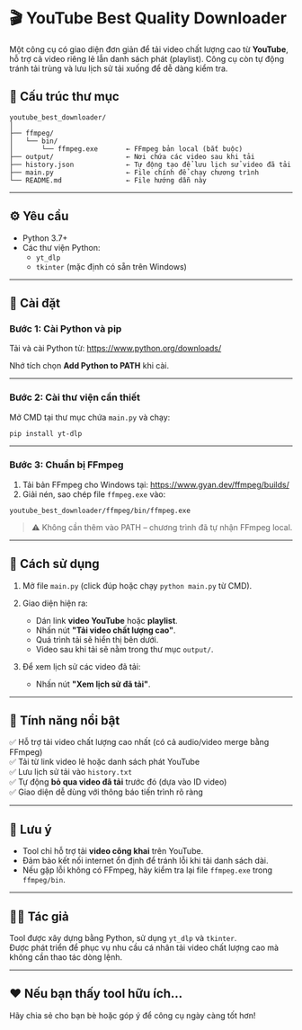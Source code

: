 # 🎬 YouTube Best Quality Downloader

Một công cụ có giao diện đơn giản để tải video chất lượng cao từ **YouTube**, hỗ trợ cả video riêng lẻ lẫn danh sách phát (playlist). Công cụ còn tự động tránh tải trùng và lưu lịch sử tải xuống để dễ dàng kiểm tra.

## 📁 Cấu trúc thư mục

```
youtube_best_downloader/
│
├── ffmpeg/
│   └── bin/
│       └── ffmpeg.exe       ← FFmpeg bản local (bắt buộc)
├── output/                  ← Nơi chứa các video sau khi tải
├── history.json             ← Tự động tạo để lưu lịch sử video đã tải
├── main.py                  ← File chính để chạy chương trình
└── README.md                ← File hướng dẫn này
```

---

## ⚙️ Yêu cầu

- Python 3.7+
- Các thư viện Python:
  - `yt_dlp`
  - `tkinter` (mặc định có sẵn trên Windows)

---

## 🧩 Cài đặt

### Bước 1: Cài Python và pip

Tải và cài Python từ: https://www.python.org/downloads/

Nhớ tích chọn **Add Python to PATH** khi cài.

---

### Bước 2: Cài thư viện cần thiết

Mở CMD tại thư mục chứa `main.py` và chạy:

```bash
pip install yt-dlp
```

---

### Bước 3: Chuẩn bị FFmpeg

1. Tải bản FFmpeg cho Windows tại: https://www.gyan.dev/ffmpeg/builds/
2. Giải nén, sao chép file `ffmpeg.exe` vào:

```
youtube_best_downloader/ffmpeg/bin/ffmpeg.exe
```

> ⚠️ Không cần thêm vào PATH – chương trình đã tự nhận FFmpeg local.

---

## 🚀 Cách sử dụng

1. Mở file `main.py` (click đúp hoặc chạy `python main.py` từ CMD).
2. Giao diện hiện ra:

   - Dán link **video YouTube** hoặc **playlist**.
   - Nhấn nút **"Tải video chất lượng cao"**.
   - Quá trình tải sẽ hiển thị bên dưới.
   - Video sau khi tải sẽ nằm trong thư mục `output/`.

3. Để xem lịch sử các video đã tải:
   - Nhấn nút **"Xem lịch sử đã tải"**.

---

## 🧠 Tính năng nổi bật

✅ Hỗ trợ tải video chất lượng cao nhất (có cả audio/video merge bằng FFmpeg)  
✅ Tải từ link video lẻ hoặc danh sách phát YouTube  
✅ Lưu lịch sử tải vào `history.txt`  
✅ Tự động **bỏ qua video đã tải** trước đó (dựa vào ID video)  
✅ Giao diện dễ dùng với thông báo tiến trình rõ ràng

---

## 📌 Lưu ý

- Tool chỉ hỗ trợ tải **video công khai** trên YouTube.
- Đảm bảo kết nối internet ổn định để tránh lỗi khi tải danh sách dài.
- Nếu gặp lỗi không có FFmpeg, hãy kiểm tra lại file `ffmpeg.exe` trong `ffmpeg/bin`.

---

## 🧑‍💻 Tác giả

Tool được xây dựng bằng Python, sử dụng `yt_dlp` và `tkinter`.  
Được phát triển để phục vụ nhu cầu cá nhân tải video chất lượng cao mà không cần thao tác dòng lệnh.

---

## ❤️ Nếu bạn thấy tool hữu ích...

Hãy chia sẻ cho bạn bè hoặc góp ý để công cụ ngày càng tốt hơn!

